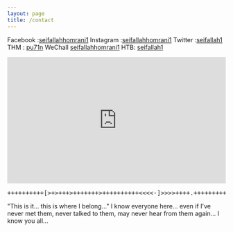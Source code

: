 ```yaml
---
layout: page
title: /contact
---
```


Facebook :[seifallahhomrani1](https://fb.com/seifallahhomrani1.social) 
Instagram :[seifallahhomrani1](https://www.instagram.com/seifallahhomrani1/)
Twitter :[seifallah1](https://twitter.com/seifallahh1)
THM : [pu71n](https://tryhackme.com/p/pu71n)
WeChall [seifallahhomrani1](https://www.wechall.net/profile/seifallahhomrani1)
HTB: [seifallah1](https://www.hackthebox.eu/home/users/profile/255430)
<div style="width:100%;height:0;padding-bottom:58%;position:relative;"><iframe src="https://giphy.com/embed/l0MYC0LajbaPoEADu" width="100%" height="100%" style="position:absolute" frameBorder="0" class="giphy-embed" allowFullScreen></iframe></div><p></p>

<pre>
++++++++++[>+>+++>+++++++>++++++++++<<<<-]>>>>++++.++++++++++++..----.<------------.-----------..>.--------.++++++++++.-----------------.++.++++++++.<-.>++++.+++.-----------.<+.>++.++++++++++..++.----------------.++++++++++++++.<.++++++++.--------.++++.-----.>-----------.++++++++++++.-------.-.
</pre>
"This is it... this is where I belong..."
I know everyone here... even if I've never met them, never talked to
them, may never hear from them again... I know you all...


